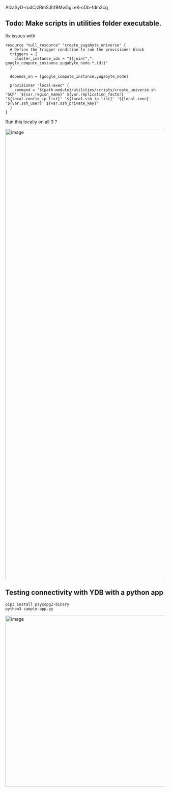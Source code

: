 AIzaSyD-rudCjzRmSJhfBMw5gLeK-oDb-fdm3cg
## Todo: Make scripts in utilities folder executable.
fix issues with 
```
resource "null_resource" "create_yugabyte_universe" {
  # Define the trigger condition to run the provisioner block
  triggers = {
    cluster_instance_ids = "${join(",", google_compute_instance.yugabyte_node.*.id)}"
  }

  depends_on = [google_compute_instance.yugabyte_node]

  provisioner "local-exec" {
    command = "${path.module}/utilities/scripts/create_universe.sh 'GCP' '${var.region_name}' ${var.replication_factor} '${local.config_ip_list}' '${local.ssh_ip_list}' '${local.zone}' '${var.ssh_user}' ${var.ssh_private_key}"
  }
}
```
Run this locally on all 3 ?

<img width="1409" alt="image" src="https://github.com/user-attachments/assets/17992950-f4a3-459b-92d1-39345850fb22" />

## Testing connectivity with YDB with a python app

```
pip3 install psycopg2-binary
python3 sample-app.py
```
<img width="535" alt="image" src="https://github.com/user-attachments/assets/9e63312e-a1b5-4f5c-901d-7705d07defca" />
